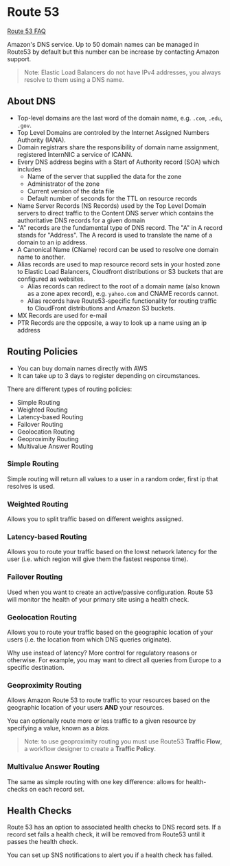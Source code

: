 # Route 53
[Route 53 FAQ](https://aws.amazon.com/route53/faqs/)

Amazon's DNS service. Up to 50 domain names can be managed in Route53 by default but this number can be increase by contacting Amazon support.

>Note: Elastic Load Balancers do not have IPv4 addresses, you always resolve to them using a DNS name.

## About DNS
- Top-level domains are the last word of the domain name, e.g. `.com`, `.edu`, `.gov`.
- Top Level Domains are controled by the Internet Assigned Numbers Authority (IANA).
- Domain registrars share the responsibility of domain name assignment, registered InternNIC a service of ICANN.
- Every DNS address begins with a Start of Authority record (SOA) which includes
  - Name of the server that supplied the data for the zone
  - Administrator of the zone
  - Current version of the data file
  - Default number of seconds for the TTL on resource records
- Name Server Records (NS Records) used by the Top Level Domain servers to direct traffic to the Content DNS server which contains the authoritative DNS records for a given domain
- "A" records are the fundamental type of DNS record. The "A" in A record stands for "Address". The A record is used to translate the name of a domain to an ip address.
- A Canonical Name (CName) record can be used to resolve one domain name to another.
- Alias records are used to map resource record sets in your hosted zone to Elastic Load Balancers, Cloudfront distributions or S3 buckets that are configured as websites.
  - Alias records can redirect to the root of a domain name (also known as a zone apex record), e.g. `yahoo.com` and CNAME records cannot.
  - Alias records have Route53-specific functionality for routing traffic to CloudFront distributions and Amazon S3 buckets.
- MX Records are used for e-mail
- PTR Records are the opposite, a way to look up a name using an ip address

## Routing Policies
- You can buy domain names directly with AWS
- It can take up to 3 days to register depending on circumstances.

There are different types of routing policies:
- Simple Routing
- Weighted Routing
- Latency-based Routing
- Failover Routing
- Geolocation Routing
- Geoproximity Routing
- Multivalue Answer Routing

### Simple Routing
Simple routing will return all values to a user in a random order, first ip that resolves is used.

### Weighted Routing
Allows you to split traffic based on different weights assigned.

### Latency-based Routing
Allows you to route your traffic based on the lowst network latency for the user (i.e. which region will give them the fastest response time).

### Failover Routing
Used when you want to create an active/passive configuration. Route 53 will monitor the health of your primary site using a health check.

### Geolocation Routing
Allows you to route your traffic based on the geographic location of your users (i.e. the location from which DNS queries originate).

Why use instead of latency? More control for regulatory reasons or otherwise. For example, you may want to direct all queries from Europe to a specific destination.

### Geoproximity Routing
Allows Amazon Route 53 to route traffic to your resources based on the geographic location of your users **AND** your resources.

You can optionally route more or less traffic to a given resource by specifying a value, known as a *bias*.

>Note: to use geoproximity routing you must use Route53 **Traffic Flow**, a workflow designer to create a **Traffic Policy**.

### Multivalue Answer Routing
The same as simple routing with one key difference: allows for health-checks on each record set.

## Health Checks
Route 53 has an option to associated health checks to DNS record sets. If a record set fails a health check, it will be removed from Route53 until it passes the health check.

You can set up SNS notifications to alert you if a health check has failed.


